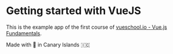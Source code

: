 # Getting started with VueJS

This is the example app of the first course of [vueschool.io - Vue.js Fundamentals](https://www.vueschool.io/courses/vuejs-fundamentals).

Made with 🍌 in Canary Islands 🇮🇨
